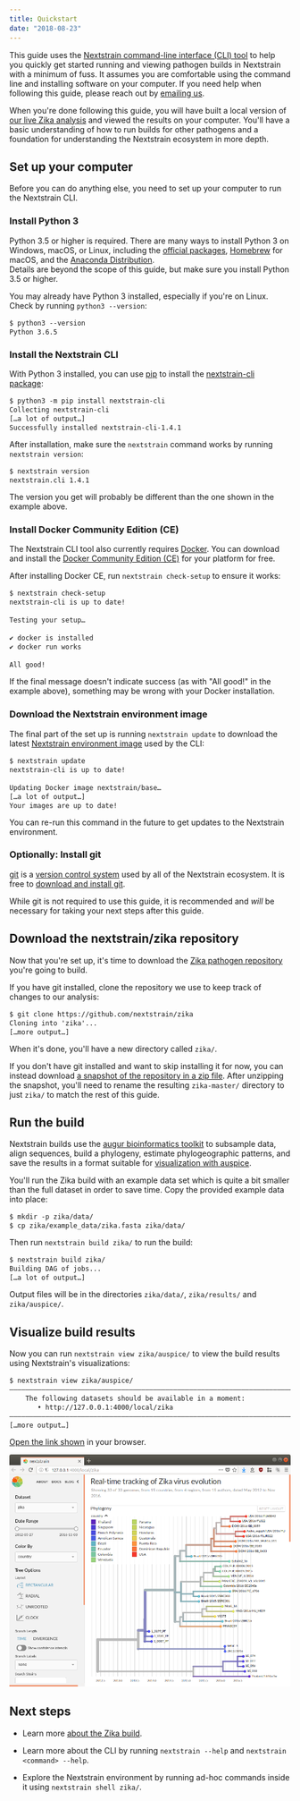 ```yaml
---
title: Quickstart
date: "2018-08-23"
---
```


This guide uses the [Nextstrain command-line interface (CLI) tool](https://github.com/nextstrain/cli) to help you quickly get started running and viewing pathogen builds in Nextstrain with a minimum of fuss.
It assumes you are comfortable using the command line and installing software on your computer.
If you need help when following this guide, please reach out by [emailing us](mailto:hello@nextstrain.org?subject=Quickstart%20help).

When you're done following this guide, you will have built a local version of [our live Zika analysis](https://nextstrain.org/zika) and viewed the results on your computer.
You'll have a basic understanding of how to run builds for other pathogens and a foundation for understanding the Nextstrain ecosystem in more depth.

## Set up your computer

Before you can do anything else, you need to set up your computer to run the Nextstrain CLI.

### Install Python 3

Python 3.5 or higher is required.
There are many ways to install Python 3 on Windows, macOS, or Linux, including the [official packages](https://www.python.org/downloads/), [Homebrew](https://brew.sh) for macOS, and the [Anaconda Distribution](https://www.anaconda.com/distribution/).  
Details are beyond the scope of this guide, but make sure you install Python 3.5 or higher.

You may already have Python 3 installed, especially if you're on Linux.  Check by running `python3 --version`:

    $ python3 --version
    Python 3.6.5

### Install the Nextstrain CLI

With Python 3 installed, you can use [pip](https://pip.pypa.io) to install the [nextstrain-cli package](https://pypi.org/project/nextstrain-cli):

    $ python3 -m pip install nextstrain-cli
    Collecting nextstrain-cli
    […a lot of output…]
    Successfully installed nextstrain-cli-1.4.1

After installation, make sure the `nextstrain` command works by running `nextstrain version`:

    $ nextstrain version
    nextstrain.cli 1.4.1

The version you get will probably be different than the one shown in the example above.

### Install Docker Community Edition (CE)

The Nextstrain CLI tool also currently requires [Docker](https://docker.com).
You can download and install the [Docker Community Edition (CE)](https://store.docker.com/search?type=edition&offering=community) for your platform for free.

After installing Docker CE, run `nextstrain check-setup` to ensure it works:

    $ nextstrain check-setup
    nextstrain-cli is up to date!

    Testing your setup…

    ✔ docker is installed
    ✔ docker run works

    All good!

If the final message doesn't indicate success (as with "All good!" in the example above), something may be wrong with your Docker installation.

### Download the Nextstrain environment image

The final part of the set up is running `nextstrain update` to download the latest [Nextstrain environment image](https://github.com/nextstrain/docker-base) used by the CLI:

    $ nextstrain update
    nextstrain-cli is up to date!

    Updating Docker image nextstrain/base…
    […a lot of output…]
    Your images are up to date!

You can re-run this command in the future to get updates to the Nextstrain environment.

### Optionally: Install git

[git](https://en.wikipedia.org/wiki/Git_(software)) is a [version control system](https://git-scm.com/book/en/v2/Getting-Started-About-Version-Control) used by all of the Nextstrain ecosystem.
It is free to [download and install git](https://git-scm.com/book/en/v2/Getting-Started-Installing-Git).

While git is not required to use this guide, it is recommended and _will_ be necessary for taking your next steps after this guide.

## Download the nextstrain/zika repository

Now that you're set up, it's time to download the [Zika pathogen repository](https://github.com/nextstrain/zika) you're going to build.  

If you have git installed, clone the repository we use to keep track of changes to our analysis:

    $ git clone https://github.com/nextstrain/zika
    Cloning into 'zika'...
    […more output…]

When it's done, you'll have a new directory called `zika/`.

If you don't have git installed and want to skip installing it for now, you can instead download [a snapshot of the repository in a zip file](https://github.com/nextstrain/zika/archive/master.zip).
After unzipping the snapshot, you'll need to rename the resulting `zika-master/` directory to just `zika/` to match the rest of this guide.

## Run the build

Nextstrain builds use the [augur bioinformatics toolkit](/docs/bioinformatics) to subsample data, align sequences, build a phylogeny, estimate phylogeographic patterns, and save the results in a format suitable for [visualization with auspice](/docs/visualisation).

You'll run the Zika build with an example data set which is quite a bit smaller than the full dataset in order to save time.
Copy the provided example data into place:

    $ mkdir -p zika/data/
    $ cp zika/example_data/zika.fasta zika/data/

Then run `nextstrain build zika/` to run the build:

    $ nextstrain build zika/
    Building DAG of jobs...
    […a lot of output…]

Output files will be in the directories `zika/data/`, `zika/results/` and `zika/auspice/`.

## Visualize build results

Now you can run `nextstrain view zika/auspice/` to view the build results using Nextstrain's visualizations:

    $ nextstrain view zika/auspice/
    ——————————————————————————————————————————————————————————————————————————————
        The following datasets should be available in a moment:
           • http://127.0.0.1:4000/local/zika
    ——————————————————————————————————————————————————————————————————————————————
    […more output…]

[Open the link shown](http://127.0.0.1:4000/local/zika) in your browser.

![Screenshot of Zika example dataset viewed in Nextstrain](figures/zika_example.png)

## Next steps

* Learn more [about the Zika build](zika-tutorial).

* Learn more about the CLI by running `nextstrain --help` and `nextstrain <command> --help`.

* Explore the Nextstrain environment by running ad-hoc commands inside it using `nextstrain shell zika/`.
